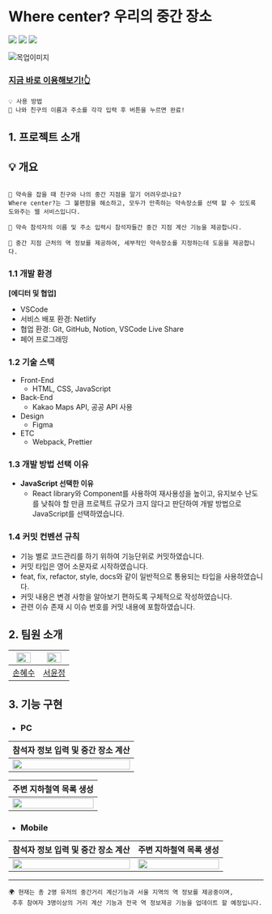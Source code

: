 # Where center? 우리의 중간 장소

  <img src="https://img.shields.io/badge/html5-E34F26?style=for-the-badge&logo=html5&logoColor=white">
  <img src="https://img.shields.io/badge/css-1572B6?style=for-the-badge&logo=css3&logoColor=white">
  <img src="https://img.shields.io/badge/javascript-F7DF1E?style=for-the-badge&logo=javascript&logoColor=black">

![목업이미지](https://user-images.githubusercontent.com/100075245/223126968-d26008d9-972b-48a4-a1c4-171b920e230d.png)

### [지금 바로 이용해보기!👆](https://sduu.github.io/where-center/)

```
💡 사용 방법
💖 나와 친구의 이름과 주소를 각각 입력 후 버튼을 누르면 완료!
```

## 1. 프로젝트 소개

## 💡 개요

```

🙌 약속을 잡을 때 친구와 나의 중간 지점을 알기 어려우셨나요?
Where center?는 그 불편함을 해소하고, 모두가 만족하는 약속장소를 선택 할 수 있도록 도와주는 웹 서비스입니다.

📝 약속 참석자의 이름 및 주소 입력시 참석자들간 중간 지점 계산 기능을 제공합니다.

🚊 중간 지점 근처의 역 정보를 제공하여, 세부적인 약속장소를 지정하는데 도움을 제공합니다.

```

### 1.1 개발 환경

**[에디터 및 협업]**

- VSCode
- 서비스 배포 환경: Netlify
- 협업 환경: Git, GitHub, Notion, VSCode Live Share
- 페어 프로그래밍

### 1.2 기술 스택

- Front-End
  - HTML, CSS, JavaScript
- Back-End
  - Kakao Maps API, 공공 API 사용
- Design
  - Figma
- ETC
  - Webpack, Prettier

### 1.3 개발 방법 선택 이유

- **JavaScript 선택한 이유**
  - React library와 Component를 사용하여 재사용성을 높이고, 유지보수 난도를 낮춰야 할 만큼 프로젝트 규모가 크지 않다고 판단하여 개발 방법으로 JavaScript를 선택하였습니다.

### 1.4 커밋 컨벤션 규칙

- 기능 별로 코드관리를 하기 위하여 기능단위로 커밋하였습니다.
- 커밋 타입은 영어 소문자로 시작하였습니다.
- feat, fix, refactor, style, docs와 같이 일반적으로 통용되는 타입을 사용하였습니다.
- 커밋 내용은 변경 사항을 알아보기 편하도록 구체적으로 작성하였습니다.
- 관련 이슈 존재 시 이슈 번호를 커밋 내용에 포함하였습니다.

## 2. 팀원 소개

| <img src="https://avatars.githubusercontent.com/u/46313348?v=4" width="80%"> | <img src="https://avatars.githubusercontent.com/u/100075245?v=4" width="80%"> |
| :--------------------------------------------------------------------------: | :---------------------------------------------------------------------------: |
|                                   [손혜수]                                   |                                   [서윤정]                                    |

## 3. 기능 구현

- ### PC

|                                               참석자 정보 입력 및 중간 장소 계산                                                |
| :-----------------------------------------------------------------------------------------------------------------------------: |
| <img src="https://user-images.githubusercontent.com/100075245/223092980-56e818a7-e3ee-432a-b582-9949d53fad51.gif" width="100%"> |

|                                                     주변 지하철역 목록 생성                                                     |
| :-----------------------------------------------------------------------------------------------------------------------------: |
| <img src="https://user-images.githubusercontent.com/100075245/223095101-f2d1a702-09be-4afa-80ae-8b1c39814812.gif" width="100%"> |

- ### Mobile

|                                               참석자 정보 입력 및 중간 장소 계산                                               |                                                    주변 지하철역 목록 생성                                                     |
| :----------------------------------------------------------------------------------------------------------------------------: | :----------------------------------------------------------------------------------------------------------------------------: |
| <img src="https://user-images.githubusercontent.com/46313348/223116415-1a24cc97-15e6-42f3-b06f-b964ff0601d5.gif" width="100%"> | <img src="https://user-images.githubusercontent.com/46313348/223116444-0de539e2-30b0-43a0-9744-b8969869f56d.gif" width="100%"> |

---

[손혜수]: https://github.com/sduu
[서윤정]: https://github.com/annasyun

```
🌍 현재는 총 2명 유저의 중간거리 계산기능과 서울 지역의 역 정보를 제공중이며,
 추후 참여자 3명이상의 거리 계산 기능과 전국 역 정보제공 기능을 업데이트 할 예정입니다.
```
